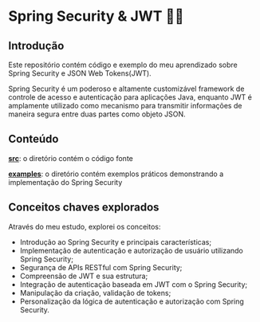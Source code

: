 # Spring Security & JWT 🍃🔐

## Introdução

Este repositório contém código e exemplo do meu aprendizado sobre Spring Security e JSON Web Tokens(JWT).

Spring Security é um poderoso e altamente customizável framework de controle de acesso e autenticação para aplicações Java, enquanto JWT é amplamente utilizado como mecanismo para transmitir informações de maneira segura entre duas partes como objeto JSON.

## Conteúdo

[**src**](https://github.com/micael-ortega/security/src): o diretório contém o código fonte

[**examples**](https://github.com/micael-ortega): o diretório contém exemplos práticos demonstrando a implementação do Spring Security

## Conceitos chaves explorados

Através do meu estudo, explorei os conceitos:

* Introdução ao Spring Security e principais características;
* Implementação de autenticação e autorização de usuário utilizando Spring Security;
* Segurança de APIs RESTful com Spring Security;
* Compreensão de JWT e sua estrutura;
* Integração de autenticação baseada em JWT com o Spring Security;
* Manipulação da criação, validação de tokens;
* Personalização da lógica de autenticação e autorização com Spring Security.
